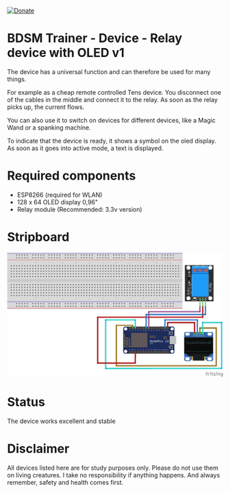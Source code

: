 [![Donate](https://img.shields.io/badge/Donate-PayPal-green.svg)](https://www.paypal.com/cgi-bin/webscr?cmd=_s-xclick&hosted_button_id=WW6MCU8NV8CTG)

# BDSM Trainer - Device - Relay device with OLED v1
The device has a universal function and can therefore be used for many things.

For example as a cheap remote controlled Tens device. You disconnect one of the cables in the middle and connect it to the relay. As soon as the relay picks up, the current flows.

You can also use it to switch on devices for different devices, like a Magic Wand or a spanking machine. 

To indicate that the device is ready, it shows a symbol on the oled display. As soon as it goes into active mode, a text is displayed.

# Required components

* ESP8266 (required for WLAN)
* 128 x 64 OLED display 0,96"
* Relay module (Recommended: 3.3v version)

# Stripboard
![The stripboard](stripboard/Relay_switch.png)

# Status
The device works excellent and stable

# Disclaimer
All devices listed here are for study purposes only. Please do not use them on living creatures. I take no responsibility if anything happens. And always remember, safety and health comes first.
